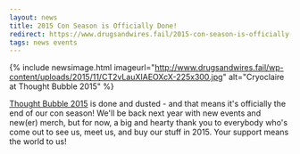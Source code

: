 ```yaml
---
layout: news
title: 2015 Con Season is Officially Done!
redirect: https://www.drugsandwires.fail/2015-con-season-is-officially-done/
tags: news events
---
```


{% include newsimage.html imageurl="http://www.drugsandwires.fail/wp-content/uploads/2015/11/CT2vLauXIAEOXcX-225x300.jpg" alt="Cryoclaire at Thought Bubble 2015" %}

[Thought Bubble 2015](http://thoughtbubblefestival.com/) is done and dusted - and that means it's officially the end of our con season! We'll be back next year with new events and new(er) merch, but for now, a big and hearty thank you to everybody who's come out to see us, meet us, and buy our stuff in 2015. Your support means the world to us!
